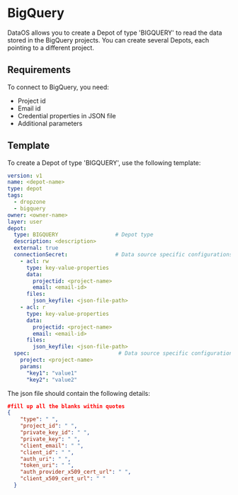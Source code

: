 # BigQuery

DataOS allows you to create a Depot of type 'BIGQUERY' to read the data stored in the BigQuery projects. You can create several Depots, each pointing to a different project.

## Requirements

To connect to BigQuery, you need:

- Project id
- Email id
- Credential properties in JSON file
- Additional parameters

## Template

To create a Depot of type 'BIGQUERY', use the following template:

```yaml
version: v1
name: <depot-name>
type: depot
tags:
  - dropzone
  - bigquery
owner: <owner-name>
layer: user
depot:
  type: BIGQUERY                  # Depot type
  description: <description>
  external: true
  connectionSecret:               # Data source specific configurations
    - acl: rw
      type: key-value-properties
      data:
        projectid: <project-name>
        email: <email-id>
      files:
        json_keyfile: <json-file-path>
    - acl: r
      type: key-value-properties
      data:
        projectid: <project-name>
        email: <email-id>
      files:
        json_keyfile: <json-file-path>
  spec:                            # Data source specific configurations
    project: <project-name>
    params:
      "key1": "value1"
      "key2": "value2"
```

The json file should contain the following details:

```json
#fill up all the blanks within quotes
{
    "type": " ", 
    "project_id": " ",
    "private_key_id": " ",
    "private_key": " ",
    "client_email": " ",
    "client_id": " ",
    "auth_uri": " ",
    "token_uri": " ",
    "auth_provider_x509_cert_url": " ",
    "client_x509_cert_url": " "
  }
```